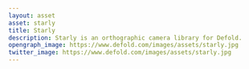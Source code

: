```yaml
---
layout: asset
asset: starly
title: Starly
description: Starly is an orthographic camera library for Defold.
opengraph_image: https://www.defold.com/images/assets/starly.jpg
twitter_image: https://www.defold.com/images/assets/starly.jpg
---
```

